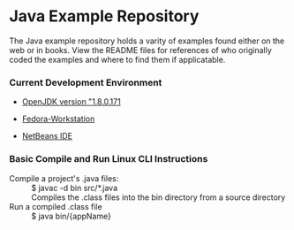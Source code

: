Java Example Repository
=======================

The Java example repository holds a varity of examples found either on the web or in books. View the README files for references of who originally coded the examples and where to find them if applicatable.

### Current Development Environment

* [OpenJDK version "1.8.0.171](http://www.oracle.com/technetwork/java/javase/downloads/jdk8-downloads-2133151.html)

* [Fedora-Workstation](https://getfedora.org/en/workstation/download/)

* [NetBeans IDE](https://netbeans.org/downloads/) 

<!-- see https://www.ascii.cl/htmlcodes.htm for HTML Code Tables -->
### Basic Compile and Run Linux CLI Instructions
<dl>
  <dt>Compile a project's .java files:</dt>
  <dd>$ javac -d bin src/&#42.java<dd>
  <dd>Compiles the .class files into the bin directory from a source directory</dd>

  <dt>Run a compiled .class file</dt>
  <dd> $ java bin/{appName}</dd>
</dl>
